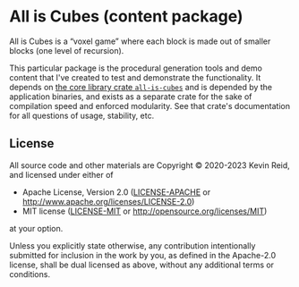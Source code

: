 All is Cubes (content package)
==============================

All is Cubes is a “voxel game” where each block is made out of smaller blocks (one level of recursion).

This particular package is the procedural generation tools and demo content that I've created to test and demonstrate the functionality. It depends on [the core library crate `all-is-cubes`][all-is-cubes] and is depended by the application binaries, and exists as a separate crate for the sake of compilation speed and enforced modularity. See that crate's documentation for all questions of usage, stability, etc.

[all-is-cubes]: https://crates.io/crates/all-is-cubes

License
-------

All source code and other materials are Copyright © 2020-2023 Kevin Reid, and licensed under either of

 * Apache License, Version 2.0
   ([LICENSE-APACHE](LICENSE-APACHE) or http://www.apache.org/licenses/LICENSE-2.0)
 * MIT license
   ([LICENSE-MIT](LICENSE-MIT) or http://opensource.org/licenses/MIT)

at your option. 

Unless you explicitly state otherwise, any contribution intentionally submitted
for inclusion in the work by you, as defined in the Apache-2.0 license, shall be
dual licensed as above, without any additional terms or conditions.
